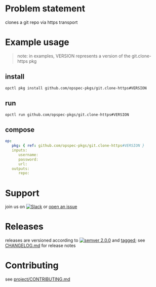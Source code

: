 # Problem statement
clones a git repo via https transport

# Example usage

> note: in examples, VERSION represents a version of the git.clone-https pkg

## install

```shell
opctl pkg install github.com/opspec-pkgs/git.clone-https#VERSION
```

## run

```
opctl run github.com/opspec-pkgs/git.clone-https#VERSION
```

## compose

```yaml
op:
   pkg: { ref: github.com/opspec-pkgs/git.clone-https#VERSION }
   inputs: 
      username:
      password:
      url:
   outputs:
      repo:
```

# Support

join us on [![Slack](https://opspec-slackin.herokuapp.com/badge.svg)](https://opspec-slackin.herokuapp.com/)
or [open an issue](https://github.com/opspec-pkgs/git.clone-https/issues)

# Releases

releases are versioned according to
[![semver 2.0.0](https://img.shields.io/badge/semver-2.0.0-brightgreen.svg)](http://semver.org/spec/v2.0.0.html)
and [tagged](https://git-scm.com/book/en/v2/Git-Basics-Tagging); see
[CHANGELOG.md](CHANGELOG.md) for release notes

# Contributing

see [project/CONTRIBUTING.md](https://github.com/opspec-pkgs/project/blob/master/CONTRIBUTING.md)
